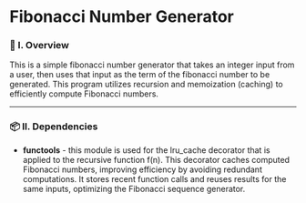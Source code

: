 # Fibonacci Number Generator

### 🧐 I. Overview
This is a simple fibonacci number generator that takes an integer input from a user, then uses that input as the term of the fibonacci number to be generated. This program utilizes recursion and memoization (caching) to efficiently compute Fibonacci numbers.

----------------------

### 📦 II. Dependencies
- **functools** - this module is used for the lru_cache decorator that is applied to the recursive function f(n). This decorator caches computed Fibonacci numbers, improving efficiency by avoiding redundant computations. It stores recent function calls and reuses results for the same inputs, optimizing the Fibonacci sequence generator.
